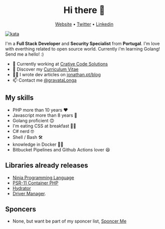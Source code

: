 <h1 align="center">Hi there 👋</h1>

<p align="center">
  <a href="https://jonathan.pt/">Website</a> •
  <a href="https://twitter.com/gravatalonga">Twitter</a> •
  <a href="https://www.linkedin.com/in/jonathanfontes/">Linkedin</a>
</p>

[![kata](https://www.codewars.com/users/gravataLonga/badges/micro)](https://www.codewars.com/users/gravataLonga)  

I'm a __Full Stack Developer__ and __Security Specialist__ from __Portugal__. I'm love with everthing related to open source world.
Currently i'm learning Golang! Send me a hello! :)  

* 💼 Currently working at [Crative Code Solutions](https://www.creativecodesolutions.pt/) <br/>
* 🔖 Discover my [Curriculum Vitae](https://www.linkedin.com/in/jonathanfontes/)<br/>
* ✍🏻 I wrote dev articles on [jonathan.pt/blog](https://jonathan.pt/blog) <br/>
* 📫 Contact me [@gravataLonga](https://twitter.com/gravatalonga)

## My skills

 - PHP more than 10 years ❤️   
 - Javascript more than 8 years 🐝  
 - Golang proficient 😊  
 - I'm eating CSS at breakfast 💇‍♂️  
 - C# nerd 🤓  
 - Shell / Bash 🛠
 - knowledge in Docker 🏃‍♂️  
 - Bitbucket Pipelines and Github Actions lover 😆  

## Libraries already releases  

 - [Ninja Programming Language](https://github.com/gravataLonga/ninja)  
 - [PSR-11 Container PHP](https://github.com/gravataLonga/container)  
 - [Hydrator](https://github.com/gravataLonga/hydrator)  
 - [Driver Manager](https://github.com/gravataLonga/driver-manager). 

## Sponcers

 - None, but want be part of my sponcer list, [Sponcer Me](https://github.com/sponsors/gravataLonga)

